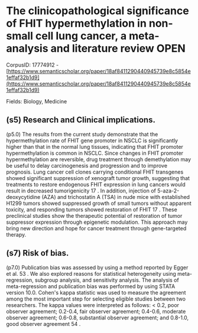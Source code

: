 # The clinicopathological significance of FHIT hypermethylation in non-small cell lung cancer, a meta-analysis and literature review OPEN

CorpusID: 17774912 - [https://www.semanticscholar.org/paper/18af8411290440945739e8c5854e1effaf32b1d9](https://www.semanticscholar.org/paper/18af8411290440945739e8c5854e1effaf32b1d9)

Fields: Biology, Medicine

## (s5) Research and Clinical implications.
(p5.0) The results from the current study demonstrate that the hypermethylation rate of FHIT gene promoter in NSCLC is significantly higher than that in the normal lung tissues, indicating that FHIT promoter hypermethylation is common in NSCLC. Since changes in FHIT promoter hypermethylation are reversible, drug treatment through demethylation may be useful to delay carcinogenesis and progression and to improve prognosis. Lung cancer cell clones carrying conditional FHIT transgenes showed significant suppression of xenograft tumor growth, suggesting that treatments to restore endogenous FHIT expression in lung cancers would result in decreased tumorigenicity 17 . In addition, injection of 5-aza-2-deoxycytidine (AZA) and trichostatin A (TSA) in nude mice with established H1299 tumors showed suppressed growth of small tumors without apparent toxicity, and responding tumors showed restoration of FHIT 17 . These preclinical studies show the therapeutic potential of restoration of tumor suppressor expression through epigenetic modulation. This approach may bring new direction and hope for cancer treatment through gene-targeted therapy.
## (s7) Risk of bias.
(p7.0) Publication bias was assessed by using a method reported by Egger et al. 53 . We also explored reasons for statistical heterogeneity using meta-regression, subgroup analysis, and sensitivity analysis. The analysis of meta-regression and publication bias was performed by using STATA version 10.0. Cohen's kappa statistic was used to measure the agreement among the most important step for selecting eligible studies between two researchers. The kappa values were interpreted as follows: < 0.2, poor observer agreement; 0.2-0.4, fair observer agreement; 0.4-0.6, moderate observer agreement; 0.6-0.8, substantial observer agreement; and 0.8-1.0, good observer agreement 54 .
